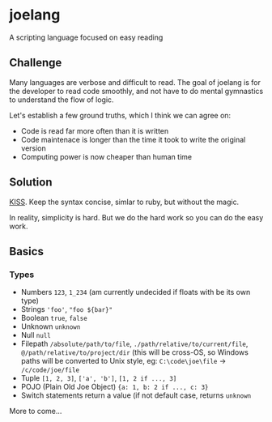 # joelang
A scripting language focused on easy reading

## Challenge
Many languages are verbose and difficult to read. The goal of joelang is for the developer to read code smoothly, and not have to do mental gymnastics to understand the flow of logic.

Let's establish a few ground truths, which I think we can agree on:
- Code is read far more often than it is written
- Code maintenace is longer than the time it took to write the original version
- Computing power is now cheaper than human time


## Solution
[KISS](https://en.wikipedia.org/wiki/KISS_principle). Keep the syntax concise, simlar to ruby, but without the magic.

In reality, simplicity is hard. But we do the hard work so you can do the easy work.

## Basics

### Types

- Numbers `123`, `1_234` (am currently undecided if floats with be its own type)
- Strings `'foo'`, `"foo ${bar}"`
- Boolean `true`, `false`
- Unknown `unknown`
- Null `null`
- Filepath `/absolute/path/to/file`, `./path/relative/to/current/file`, `@/path/relative/to/project/dir` (this will be cross-OS, so Windows paths will be converted to Unix style, eg: `C:\code\joe\file` -> `/c/code/joe/file`
- Tuple `[1, 2, 3]`, `['a', 'b']`, `[1, 2 if ..., 3]`
- POJO (Plain Old Joe Object) `{a: 1, b: 2 if ..., c: 3}`
- Switch statements return a value (if not default case, returns `unknown`

More to come...
